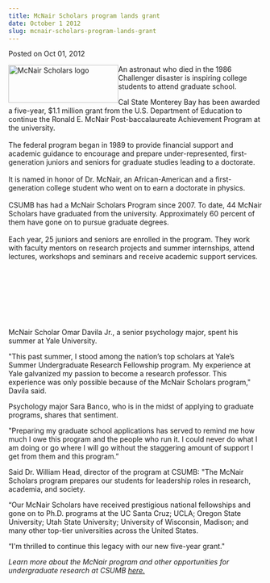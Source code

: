 ```yaml
---
title: McNair Scholars program lands grant
date: October 1 2012
slug: mcnair-scholars-program-lands-grant
---
```


 



<span class="date">Posted on Oct 01, 2012    </span>
<p><img alt="McNair Scholars logo" src="https://news.csumb.edu/sites/default/files/65/attachments/news/images/mcnair_horizonta_logo.jpeg" style="float:left; width:218px; height:75px">An astronaut who
died in the 1986 Challenger disaster is inspiring college students
to attend graduate school.</img></p>
<p>Cal State Monterey Bay has been awarded a five-year, $1.1
million grant from the U.S. Department of Education to continue the
Ronald E. McNair Post-baccalaureate Achievement Program at the
university.<br>
<br>
The federal program began in 1989 to provide financial support and
academic guidance to encourage and prepare under-represented,
first-generation juniors and seniors for graduate studies leading
to a doctorate.<br>
<br>
It is named in honor of Dr. McNair, an African-American and a
first-generation college student who went on to earn a doctorate in
physics.<br>
<br>
CSUMB has had a McNair Scholars Program since 2007. To date, 44
McNair Scholars have graduated from the university. Approximately
60 percent of them have gone on to pursue graduate degrees.<br>
<br>
Each year, 25 juniors and seniors are enrolled in the program. They
work with faculty mentors on research projects and summer
internships, attend lectures, workshops and seminars and receive
academic support services.</br></br></br></br></br></br></br></br></p>
<p>McNair Scholar Omar Davila Jr., a senior psychology major, spent
his summer at Yale University.</p>
<p>&quot;This past summer, I stood among the nation&#x2019;s top scholars at
Yale&#x2019;s Summer Undergraduate Research Fellowship program. My
experience at Yale galvanized my passion to become a research
professor. This experience was only possible because of the McNair
Scholars program,&quot; Davila said.</p>
<p>Psychology major Sara Banco, who is in the midst of applying to
graduate programs, shares that sentiment.</p>
<p>&quot;Preparing my graduate school applications has served to remind
me how much I owe this program and the people who run it. I could
never do what I am doing or go where I will go without the
staggering amount of support I get from them and this program.&#x201D;</p>
<p>Said Dr. William Head, director of the program at CSUMB: &quot;The
McNair Scholars program prepares our students for leadership roles
in research, academia, and society.</p>
<p>&#x201C;Our McNair Scholars have received prestigious national
fellowships and gone on to Ph.D. programs at the UC Santa Cruz;
UCLA; Oregon State University; Utah State University; University of
Wisconsin, Madison; and many other top-tier universities across the
United States.</p>
<p>&#x201C;I&apos;m thrilled to continue this legacy with our new five-year
grant.&quot;</p>
<p><em>Learn more about the McNair program and other opportunities
for undergraduate research at CSUMB <a href="https://uroc.csumb.edu" rel="nofollow">here.</a>&#xA0;</em></p>





 
